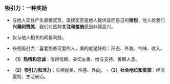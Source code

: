 ### 吸引力：一种奖励
- 与他人交往产生直接奖赏。直接奖赏是他人提供显而易见的**愉悦**，他人给我们**兴趣和赞美**，我们对这种**关注和接纳**感到非常高兴。
- 仅与他人相关的间接利益。

- 长相吸引力：喜爱那些可爱的人，美的就是好的；形态、外貌、气味、收入。

- **（1）热情和忠诚**：值得信赖、亲切友善、给与支持、善解人意。
- **（2）吸引力和活力**：长相俊美、性感、外向。
-**（3）社会地位和资源**：经济宽裕、生活安心。
